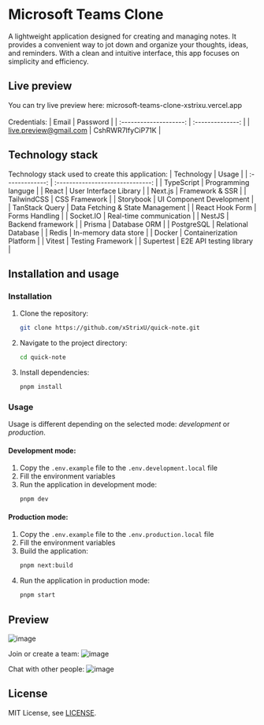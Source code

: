# Microsoft Teams Clone

A lightweight application designed for creating and managing notes. It provides a convenient way to jot down and organize your thoughts, ideas, and reminders. With a clean and intuitive interface, this app focuses on simplicity and efficiency.

## Live preview
You can try live preview here: microsoft-teams-clone-xstrixu.vercel.app <br /><br />
Credentials:
|          Email         |     Password     |
| :--------------------: | :--------------: |
| live.preview@gmail.com | CshRWR7IfyCiP71K |

## Technology stack
Technology stack used to create this application:
|   Technology    |              Usage               | 
| :-------------: | :------------------------------: |
|   TypeScript    |       Programming languge        |
|      React      |      User Interface Library      |
|     Next.js     |         Framework & SSR          |
|   TailwindCSS   |          CSS Framework           |
|    Storybook    |     UI Component Development     |
| TanStack Query  | Data Fetching & State Management |
| React Hook Form |          Forms Handling          |
|    Socket.IO    |     Real-time communication      |
|      NestJS     |        Backend framework         |
|     Prisma      |           Database ORM           |
|   PostgreSQL    |       Relational Database        |
|      Redis      |       In-memory data store       |
|     Docker      |    Containerization Platform     | 
|     Vitest      |        Testing Framework         |
|    Supertest    |     E2E API testing library      |

## Installation and usage
### Installation
1. Clone the repository:
   ```sh
   git clone https://github.com/xStrixU/quick-note.git
   ```
2. Navigate to the project directory:
   ```sh
   cd quick-note
   ```
3. Install dependencies:
   ```sh
   pnpm install
   ```
### Usage
Usage is different depending on the selected mode: *development* or *production*.
#### Development mode:
1. Copy the `.env.example` file to the `.env.development.local` file
2.  Fill the environment variables
3. Run the application in development mode:
   ```sh
   pnpm dev
   ```
#### Production mode:
1. Copy the `.env.example` file to the `.env.production.local` file
2.  Fill the environment variables
3. Build the application:
   ```sh
   pnpm next:build
   ```
4. Run the application in production mode:
   ```sh
   pnpm start
   ```

## Preview
![image](https://github.com/xStrixU/microsoft-teams-clone/assets/41890821/9c8cf2aa-c41f-40e9-845d-35e58b7eaa71)

Join or create a team:
![image](https://github.com/xStrixU/microsoft-teams-clone/assets/41890821/839124af-f567-462a-9b12-350c445147f2)

Chat with other people:
![image](https://github.com/xStrixU/microsoft-teams-clone/assets/41890821/27c0e21c-9aa6-4050-8969-36eba1c93ca3)



## License
MIT License, see [LICENSE](LICENSE).

